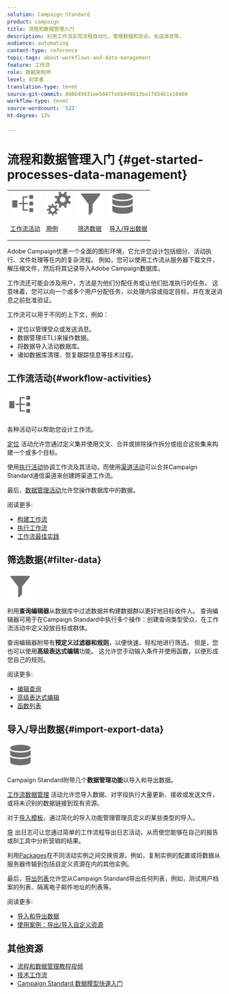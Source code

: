```yaml
---
solution: Campaign Standard
product: campaign
title: 流程和数据管理入门
description: 利用工作流实现流程自动化、管理数据和受众、发送消息等。
audience: automating
content-type: reference
topic-tags: about-workflows-and-data-management
feature: 工作流
role: 数据架构师
level: 初学者
translation-type: tm+mt
source-git-commit: 088b49931ee5047fa6b949813ba17654b1e10d60
workflow-type: tm+mt
source-wordcount: '523'
ht-degree: 13%

---
```



# 流程和数据管理入门 {#get-started-processes-data-management}

<table>
<tr>
<td><img src="assets/do-not-localize/icon_workflows.svg" width="60px"><p><a href="#workflow-activities">工作流活动</a></p></td><td><img src="assets/do-not-localize/icon_activities.svg" width="60px"><p><a href="../../automating/using/workflow-created-query-with-complement.md">用例</a></p></td><td><img src="assets/do-not-localize/icon_filter.svg" width="60px"><p><a href="#filter-data">筛选数据</a></p></td>
<td><img src="assets/do-not-localize/icon_manage.svg" width="60px"><p><a href="#import-export-data">导入/导出数据</a></p></td></tr>
</table>

Adobe Campaign优惠一个全面的图形环境，它允许您设计包括细分、活动执行、文件处理等在内的复杂流程。 例如，您可以使用工作流从服务器下载文件，解压缩文件，然后将其记录导入Adobe Campaign数据库。

工作流还可能会涉及用户，方法是为他们分配任务或让他们批准执行的任务。 这意味着，您可以向一个或多个用户分配任务，以处理内容或指定目标，并在发送消息之前批准验证。

工作流可以用于不同的上下文，例如：

* 定位以管理受众或发送消息。
* 数据管理(ETL)来操作数据。
* 将数据导入活动数据库。
* 诸如数据库清理、恢复跟踪信息等技术过程。

## 工作流活动{#workflow-activities}

<img src="assets/do-not-localize/icon_workflows.svg" width="60px">

各种活动可以帮助您设计工作流。

[定位](../../automating/using/about-targeting-activities.md) 活动允许您通过定义集并使用交叉、合并或排除操作拆分或组合这些集来构建一个或多个目标。

使用[执行活动](../../automating/using/about-execution-activities.md)协调工作流及其活动，而使用[渠道活动](../../automating/using/about-channel-activities.md)可以合并Campaign Standard通信渠道来创建跨渠道工作流。

最后，[数据管理活动](../../automating/using/about-data-management-activities.md)允许您操作数据库中的数据。

阅读更多:

* [构建工作流](../../automating/using/building-a-workflow.md)
* [执行工作流](../../automating/using/about-workflow-execution.md)
* [工作流最佳实践](../../automating/using/best-practices-workflows.md)

## 筛选数据{#filter-data}

<img src="assets/do-not-localize/icon_filter.svg" width="60px">

利用&#x200B;**查询编辑器**&#x200B;从数据库中过滤数据并构建数据群以更好地目标收件人。 查询编辑器可用于在Campaign Standard中执行多个操作：创建查询类型受众，在工作流活动中定义投放目标或群体。

查询编辑器附带有&#x200B;**预定义过滤器和规则**，以便快速、轻松地进行筛选。 但是，您也可以使用&#x200B;**高级表达式编辑**&#x200B;功能。 这允许您手动输入条件并使用函数，以便形成您自己的规则。

阅读更多:

* [编辑查询](../../automating/using/editing-queries.md)
* [高级表达式编辑](../../automating/using/advanced-expression-editing.md)
* [函数列表](../../automating/using/list-of-functions.md)

## 导入/导出数据{#import-export-data}

<img src="assets/do-not-localize/icon_manage.svg" width="60px">

Campaign Standard附带几个&#x200B;**数据管理功能**&#x200B;以导入和导出数据。

[工作流数据管理](../../automating/using/about-data-management-activities.md) 活动允许您导入数据、对字段执行大量更新、接收或发送文件，或将未识别的数据链接到现有资源。

对于[导入模板](../../automating/using/importing-data-with-import-templates.md)，通过简化的导入功能管理管理员定义的某些类型的导入。

[导](../../automating/using/exporting-logs.md) 出日志可让您通过简单的工作流程导出日志活动，从而使您能够在自己的报告或BI工具中分析营销的结果。

利用[Packages](../../automating/using/managing-packages.md)在不同活动实例之间交换资源，例如，复制实例的配置或将数据从服务器传输到包括自定义资源在内的其他实例。

最后，[导出列表](../../automating/using/exporting-lists.md)允许您从Campaign Standard导出任何列表，例如，测试用户档案的列表、隔离电子邮件地址的列表等。

阅读更多:

* [导入和导出数据](../../automating/using/about-data-import-and-export.md)
* [使用案例：导出/导入自定义资源](../../automating/using/exporting-importing-custom-resources.md)

## 其他资源

* [流程和数据管理教程视频](https://docs.adobe.com/content/help/en/campaign-standard-learn/tutorials/getting-started/create-workflow.html)
* [技术工作流](../../administration/using/technical-workflows.md)
* [Campaign Standard 数据模型快速入门](../../developing/using/get-started-data-model.md)

